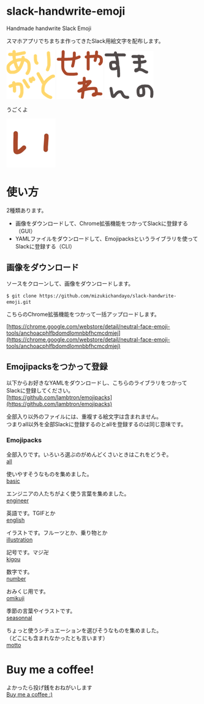 # slack-handwrite-emoji

Handmade handwrite Slack Emoji

スマホアプリでちまちま作ってきたSlack用絵文字を配布します。

![ありがと](./emojis/basic/arigato_handwrite.png)
![せやね](./emojis/basic/seyane_handwrite.png)
![すまんの](./emojis/basic/sumannno_handwrite.png)

うごくよ

![いぬ](./emojis/motto/inu_handwrite_gif.gif)

# 使い方
2種類あります。

- 画像をダウンロードして、Chrome拡張機能をつかってSlackに登録する（GUI）
- YAMLファイルをダウンロードして、Emojipacksというライブラリを使ってSlackに登録する（CLI）

## 画像をダウンロード

ソースをクローンして、画像をダウンロードします。

```
$ git clone https://github.com/mizukichandayo/slack-handwrite-emoji.git
```



こちらのChrome拡張機能をつかって一括アップロードします。  

[https://chrome.google.com/webstore/detail/neutral-face-emoji-tools/anchoacphlfbdomdlomnbbfhcmcdmjej](https://chrome.google.com/webstore/detail/neutral-face-emoji-tools/anchoacphlfbdomdlomnbbfhcmcdmjej)

## Emojipacksをつかって登録

以下からお好きなYAMLをダウンロードし、こちらのライブラリをつかってSlackに登録してください。  
[https://github.com/lambtron/emojipacks](https://github.com/lambtron/emojipacks)  

全部入り以外のファイルには、重複する絵文字は含まれません。  
つまりall以外を全部Slackに登録するのとallを登録するのは同じ意味です。  

### Emojipacks

全部入りです。いろいろ選ぶのがめんどくさいときはこれをどうぞ。  
[all](./emojipacks/all.yml)  

使いやすそうなものを集めました。  
[basic](./emojipacks/basic.yml)  

エンジニアの人たちがよく使う言葉を集めました。  
[engineer](./emojipacks/engineer.yml)  

英語です。TGIFとか  
[english](./emojipacks/english.yml)  

イラストです。フルーツとか、乗り物とか  
[illustration](./emojipacks/illustration.yml)  

記号です。マジ卍  
[kigou](./emojipacks/kigou.yml)  

数字です。  
[number](./emojipacks/number.yml)  

おみくじ用です。  
[omikuji](./emojipacks/omikuji.yml)  

季節の言葉やイラストです。  
[seasonnal](./emojipacks/seasonnal.yml)  

ちょっと使うシチュエーションを選びそうなものを集めました。  
（どこにも含まれなかったとも言います）  
[motto](./emojipacks/motto.yml)  

# Buy me a coffee!

よかったら投げ銭をおねがいします  
[Buy me a coffee :)](https://www.buymeacoffee.com/mizukichandayo)  

